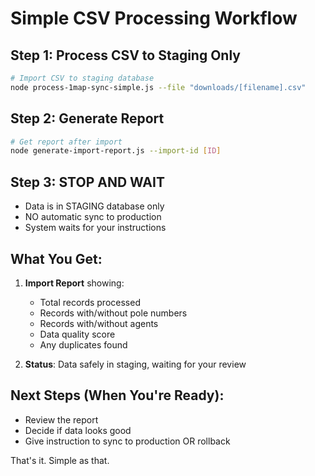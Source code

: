 # Simple CSV Processing Workflow

## Step 1: Process CSV to Staging Only
```bash
# Import CSV to staging database
node process-1map-sync-simple.js --file "downloads/[filename].csv"
```

## Step 2: Generate Report
```bash
# Get report after import
node generate-import-report.js --import-id [ID]
```

## Step 3: STOP AND WAIT
- Data is in STAGING database only
- NO automatic sync to production
- System waits for your instructions

## What You Get:
1. **Import Report** showing:
   - Total records processed
   - Records with/without pole numbers
   - Records with/without agents
   - Data quality score
   - Any duplicates found

2. **Status**: Data safely in staging, waiting for your review

## Next Steps (When You're Ready):
- Review the report
- Decide if data looks good
- Give instruction to sync to production OR rollback

That's it. Simple as that.